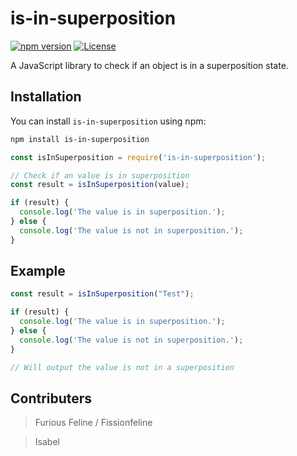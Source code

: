 # is-in-superposition

[![npm version](https://badge.fury.io/js/is-in-superposition.svg)](https://www.npmjs.com/package/is-in-superposition)
[![License](https://img.shields.io/github/license/yourusername/is-in-superposition.svg)](https://github.com/FissionFeline/is-in-superposition/blob/main/LICENSE)

A JavaScript library to check if an object is in a superposition state.

## Installation

You can install `is-in-superposition` using npm:

```bash
npm install is-in-superposition
```

```js
const isInSuperposition = require('is-in-superposition');

// Check if an value is in superposition
const result = isInSuperposition(value);

if (result) {
  console.log('The value is in superposition.');
} else {
  console.log('The value is not in superposition.');
}
```

## Example 

```js
const result = isInSuperposition("Test");

if (result) {
  console.log('The value is in superposition.');
} else {
  console.log('The value is not in superposition.');
}

// Will output the value is not in a superposition
```

## Contributers 

> Furious Feline / Fissionfeline

> Isabel
